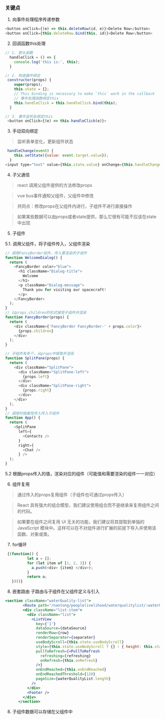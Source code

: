 ### 关键点
1. 向事件处理程序传递参数

``` javascript
<button onClick={(e) => this.deleteRow(id, e)}>Delete Row</button>
<button onClick={this.deleteRow.bind(this, id)}>Delete Row</button>
```

2. 回调函数this处理

``` javascript
// 1. 箭头函数
  handleClick = () => {
    console.log('this is:', this);
  }

// 2. 构造器中绑定
 constructor(props) {
    super(props);
    this.state = {};
    // This binding is necessary to make `this` work in the callback
    // 事件处理函数绑定this
    this.handleClick = this.handleClick.bind(this);
  }

// 3. 事件监听处绑定this
 <button onClick={(e) => this.handleClick(e)}>
```

3. 手动双向绑定
> 监听表单变化，更新组件状态
```javascript
 handleChange(event) {
    this.setState({value: event.target.value});
  }
<input type="text" value={this.state.value} onChange={this.handleChange} />
```
4. 子父通信
> react 调用父组件提供的方法修改props

> vue bus事件通知父组件，父组件中修改

> 共同点：修改props在父组件内进行，子组件不进行直接操作

> 如果某些数据可以由props或者state提供，那么它很有可能不应该在state中出现

5. 子组件

5.1. 调用父组件，将子组件传入，父组件渲染
``` javascript
// 调用FancyBorder组件，传入要渲染的子组件
function WelcomeDialog() {
  return (
    <FancyBorder color="blue">
      <h1 className="Dialog-title">
        Welcome
      </h1>
      <p className="Dialog-message">
        Thank you for visiting our spacecraft!
      </p>
    </FancyBorder>
  );
}
// 以props.children的形式接受子组件并渲染
function FancyBorder(props) {
  return (
    <div className={'FancyBorder FancyBorder-' + props.color}>
      {props.children}
    </div>
  );
}
```

```javascript
// 子组件有多个，从props中提取并渲染
function SplitPane(props) {
  return (
    <div className="SplitPane">
      <div className="SplitPane-left">
        {props.left}
      </div>
      <div className="SplitPane-right">
        {props.right}
      </div>
    </div>
  );
}
// 调用时按属性传入传入子组件
function App() {
  return (
    <SplitPane
      left={
        <Contacts />
      }
      right={
        <Chat />
      } />
  );
}
```
5.2  根据props传入的值，渲染对应的组件（可能值和需要渲染的组件一一对应）

6. 组件复用

> 通过传入的props复用组件（子组件也可通过props传入）

> React 具有强大的组合模型，我们建议使用组合而不是继承来复用组件之间的代码。

> 如果要在组件之间复用 UI 无关的功能，我们建议将其提取到单独的 JavaScript 模块中。这样可以在不对组件进行扩展的前提下导入并使用该函数、对象或类。

7. for循环

```javascript
 {(function() {
          let a = [];
          for (let item of [1, 2, 3]) {
            a.push(<div> {item} </div>);
          }
          return a;
   })()}
```

8. 嵌套路由 子路由与子组件在父组件定义与引入

```jsx
<section className="waterQuality-list">
        <Route path="/nantong/peoplelivelihood/waterqualitylist/:waterQualityId" component={WaterQualityDetail} />
        <div className="list-item">
          <div className="list">
            <ListView
              key={'1'}
              dataSource={dataSource}
              renderRow={row}
              renderSeparator={separator}
              useBodyScroll={this.state.useBodyScroll}
              style={this.state.useBodyScroll ? {} : { height: this.state.height }}
              pullToRefresh={<PullToRefresh
                refreshing={refreshing}
                onRefresh={this.onRefresh}
              />}
              onEndReached={this.onEndReached}
              onEndReachedThreshold={120}
              pageSize={waterQualityList.length}
            />
          </div>
          <Footer />
        </div>
      </section>
```



8. 子组件数据可以存储在父组件中